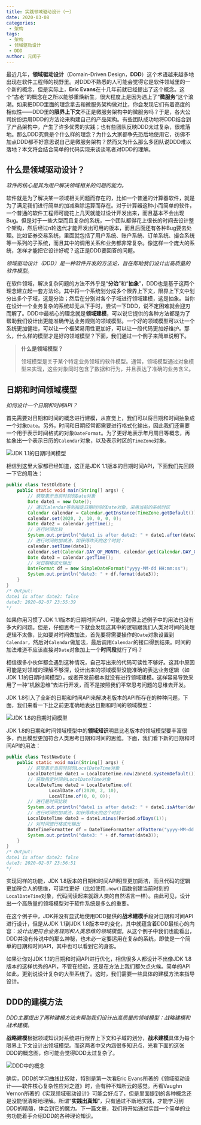 ```yaml
---
title: 实践领域驱动设计（一）
date: 2020-03-08
categories:
 - 架构
tags:
 - 架构
 - 领域驱动设计
 - DDD
author: 元闰子
---
```


最近几年，**领域驱动设计**（Domain-Driven Design，**DDD**）这个术语越来越多地出现在软件工程师的视野里。对DDD不熟悉的人可能会觉得它是软件领域里的一个新的概念，但是实际上，**Eric Evans**在十几年前就已经提出了这个概念。这个“古老”的概念在之所以能够重焕新生，很大程度上是因为遇上了“**微服务**”这个浪潮。如果把DDD里面的理念拿去和微服务架构做对比，你会发现它们有着高度的相似性——DDD里的**限界上下文**不正是微服务架构中的微服务吗？于是，各大公司纷纷运用DDD的方法论来构建自己的产品架构。有些团队成功地将DDD结合到了产品架构中，产生了许多优秀的实践；也有些团队反映DDD太过复杂，很难落地。那么DDD究竟是个什么样的理念？为什么大家都争先恐后地使用它，彷佛不加点DDD都不好意思说自己是微服务架构？然而又为什么那么多团队说DDD难以落地？本文将会结合简单的代码实现来谈谈笔者对DDD的理解。

## 什么是领域驱动设计？

*软件的核心是其为用户解决领域相关的问题的能力。*

软件就是为了解决某一领域相关问题而存在的，比如一个普通的计算器软件，就是为了满足我们进行简单的加减乘除运算而存在。对于计算器这种小而简单的软件，一个普通的软件工程师可能花上几天就能过设计开发出来，而且基本不会出现Bug。但是对于一些大型而且复杂的系统，一个团队都得花上很长的时间去设计整个架构，然后经过n轮迭代才能开发出可用的版本，而且后面还有各种Bug要去处理。比如证券交易系统，里面就包括了用户系统、账户系统、订单系统、撮合系统等一系列的子系统，而且其中的调用关系和业务都非常复杂。像这样一个庞大的系统，怎样才能把它设计好呢？这正是DDD要回答的问题。

*领域驱动设计（DDD）是一种软件开发的方法论，旨在帮助我们设计出高质量的软件模型*。

在软件领域，解决复杂问题的方法不外乎是“**分治**”和“**抽象**”，DDD也是基于这两个理念建立起一套方法论。其中将一个系统划分成多个限界上下文，限界上下文中划分出多个子域，这是分治；然后在分别对各个子域进行领域建模，这是抽象。当你在设计一个业务复杂的系统却无从下手时，尝试一下DDD，说不定困难就会迎刃而解了。DDD中最核心的理念就是**领域建模**，可以说它提供的各种方法都是为了帮助我们设计出更能准确传达业务规则的领域模型。一个好的领域模型可以让一个系统更加健壮，可以让一个框架易用性更加好，可以让一段代码更加好维护。那么，什么样的模型才是好的领域模型？下面，我们通过一个例子来简单说明下。

> **什么是领域模型？**
>
> 领域模型是关于某个特定业务领域的软件模型。通常，领域模型通过对象模型来实现，这些对象同时包含了数据和行为，并且表达了准确的业务含义。

## 日期和时间领域模型

*如何设计一个日期和时间API？*

首先需要对日期和时间的概念进行建模，从直觉上，我们可以将日期和时间抽象成一个对象`Date`。另外，时间和日期经常都需要进行格式化输出，因此我们还需要一个用于表示时间格式的对象`DateFormat`。为了更好地表示年月周日等概念，再抽象出一个表示日历的`Calendar`对象，以及表示时区的`TimeZone`对象。

![JDK 1.1的日期时间模型](http://yrunz-1300638001.cos.ap-guangzhou.myqcloud.com/2023-10-12-154853.jpg)

相信到这里大家都已经知道，这正是JDK 1.1版本的日期时间API，下面我们先回顾一下它的用法：

```java
public class TestOldDate {
    public static void main(String[] args) {
        // 获取表示当前时刻的Date对象
        Date date1 = new Date();
        // 通过Calendar等到指定日期时间的Date对象，采用当前的系统时区
        Calendar calendar = Calendar.getInstance(TimeZone.getDefault());
        calendar.set(2020, 2, 10, 0, 0, 0);
        Date date2 = calendar.getTime();
        // 进行时间比较
        System.out.println("date1 is after date2: " + date1.after(date2));
        // 进行时间的加减法，如获得昨天的这个时刻：
        calendar.setTime(date1);
        calendar.set(Calendar.DAY_OF_MONTH, calendar.get(Calendar.DAY_OF_MONTH) - 1);
        Date date3 = calendar.getTime();
        // 对日期格式化输出
        DateFormat df = new SimpleDateFormat("yyyy-MM-dd HH:mm:ss");
        System.out.println("date3: " + df.format(date3));
    }
}
/* Output:
date1 is after date2: false
date3: 2020-02-07 23:55:39
*/
```

如果你用习惯了JDK 1.1版本的日期时间API，可能会觉得上述例子中的用法也没有多大的问题。但是，仔细思考一下就会发现这其中的逻辑跟我们人类对时间的处理逻辑不太像，比如要对时间做加法，首先要将需要操作的`Date`对象设置到`Calendar`，然后对`Calendar`做加法，最后调用`Calendar`的接口得到结果。时间的加法难道不应该直接对`Date`对象加上一个**时间段**就行了吗？

相信很多小伙伴都会遇到这种情况，自己写出来的代码可读性不够好。这其中原因可能是对领域的理解不够深，设计出来的领域模型没能准确的表达业务逻辑（如JDK 1.1的日期时间模型），或者开发前根本就没有进行领域建模。这样容易导致采用了一种“机器思维”去进行开发，而不是按照我们平常思考问题的思维去开发。

JDK 1.8引入了全新的日期和时间API来解决老版本的API所存在的种种问题，下面，我们来看一下比之前更准确地表达日期和时间的领域模型：

![JDK 1.8的日期时间模型](http://yrunz-1300638001.cos.ap-guangzhou.myqcloud.com/2023-10-12-154910.jpg)

JDK 1.8的日期和时间领域模型中的**领域知识**明显比老版本的领域模型要丰富很多，而且模型更加符合人类思考日期和时间的思维。下面，我们看下新的日期和时间API的用法：

```java
public class TestNewDate {
    public static void main(String[] args) {
        // 获取表示当前时刻的LocalDateTime对象
        LocalDateTime date1 = LocalDateTime.now(ZoneId.systemDefault());
        // 获取指定时间的LocalDateTime对象
        LocalDateTime date2 = LocalDateTime.of(
                LocalDate.of(2020, 2, 10),
                LocalTime.of(0, 0, 0));
        // 进行是时间比较
        System.out.println("date1 is after date2: " + date1.isAfter(date2));
        // 进行时间的加减法，如获得昨天的这个时刻：
        LocalDateTime date3 = date1.minus(Period.ofDays(1));
        // 对时间进行格式化输出
        DateTimeFormatter df = DateTimeFormatter.ofPattern("yyyy-MM-dd HH:mm:ss");
        System.out.println("date3: " + df.format(date3));
    }
}
/* Output:
date1 is after date2: false
date3: 2020-02-07 23:56:51
*/
```

实现同样的功能，JDK 1.8版本的日期和时间API明显更加简洁，而且代码的逻辑更加符合人的思维，可读性更好（比如使用`.now()`函数创建当前时刻的`LocalDateTime`对象，代码阅读起来就跟人类的自然语言一样）。由此可见，设计出一个高质量的领域模型对于软件系统是多么的重要。

在这个例子中，JDK并没有显式地使用DDD提供的**战术建模**手段对日期和时间API进行设计，但是从JDK 1.1到JDK 1.8版本中的变化，其中就蕴含着DDD最核心的内容：*设计出更符合业务规则和人类思维的领域模型*。从这个例子中我们也能看出，DDD并没有传说中的那么神秘，也未必一定要运用在复杂的系统，即使是一个简单的日期和时间API，其中也可以看到它的身影。

如果让你对JDK 1.1的日期和时间API进行优化，相信很多人都设计不出像JDK 1.8版本的这样优秀的API，不管在经验，还是在方法上我们都欠点火候。简单的API如此，更别说设计复杂的大型系统了。这时，我们需要一些具体的建模方法来指导设计。

## DDD的建模方法

*DDD主要提出了两种建模方法来帮助我们设计出高质量的领域模型：战略建模和战术建模。*

**战略建模**根据领域知识对系统进行限界上下文和子域的划分，**战术建模**具体为每个限界上下文设计出领域模型。而这两者中又内涵很多知识点，光看下面的这张DDD的概念图，你可能会觉得DDD太过复杂了。

![DDD中的概念](http://yrunz-1300638001.cos.ap-guangzhou.myqcloud.com/2023-10-12-154927.jpg)

确实，DDD的学习曲线比较陡，特别是第一次看Eric Evans所著的《领域驱动设计——软件核心复杂性应对之道》时，会有种不知所云的感觉。再看Vaughn Vernon所著的《实现领域驱动设计》可能会好点了，但是里面提到的各种概念还是没能很清晰地理解。所谓“**实践出真知**”，只有通过不断地实践，才能学习到DDD的精髓，体会到它的魔力。下一篇文章，我们将开始通过实践一个简单的业务功能着手介绍DDD的各种理论知识。
